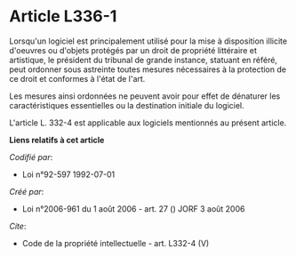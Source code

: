 # Article L336-1

Lorsqu'un logiciel est principalement utilisé pour la mise à disposition illicite d'oeuvres ou d'objets protégés par un droit
de propriété littéraire et artistique, le président du tribunal de grande instance, statuant en référé, peut ordonner sous
astreinte toutes mesures nécessaires à la protection de ce droit et conformes à l'état de l'art. 

Les mesures ainsi ordonnées ne peuvent avoir pour effet de dénaturer les caractéristiques essentielles ou la destination
initiale du logiciel. 

L'article L. 332-4 est applicable aux logiciels mentionnés au présent article.

**Liens relatifs à cet article**

_Codifié par_:

  - Loi n°92-597 1992-07-01

_Créé par_:

  - Loi n°2006-961 du 1 août 2006 - art. 27 () JORF 3 août 2006

_Cite_:

  - Code de la propriété intellectuelle - art. L332-4 (V)
